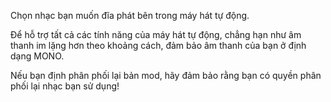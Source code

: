 Chọn nhạc bạn muốn đĩa phát bên trong máy hát tự động.

Để hỗ trợ tất cả các tính năng của máy hát tự động, chẳng hạn như âm thanh im lặng hơn theo khoảng cách,
đảm bảo âm thanh của bạn ở định dạng MONO.

Nếu bạn định phân phối lại bản mod, hãy đảm bảo rằng bạn có quyền phân phối lại nhạc
bạn sử dụng!